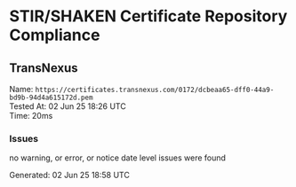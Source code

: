 # STIR/SHAKEN Certificate Repository Compliance

## TransNexus

Name: `https://certificates.transnexus.com/0172/dcbeaa65-dff0-44a9-bd9b-94d4a615172d.pem`\
Tested At: 02 Jun 25 18:26 UTC\
Time: 20ms

### Issues

no warning, or error, or notice date level issues were found

Generated: 02 Jun 25 18:58 UTC